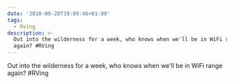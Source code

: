 ```yaml
---
date: '2010-09-20T19:09:46+01:00'
tags:
  - RVing
description: >-
  Out into the wilderness for a week, who knows when we'll be in WiFi range
  again? #RVing
---
```

Out into the wilderness for a week, who knows when we'll be in WiFi range again? #RVing
